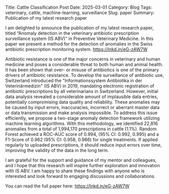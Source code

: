 Title: Cattle Classification Post Date: 2025-03-01 Category: Blog Tags: veterinary, cattle, machine-learning, surveillance Slug: paper Summary: Publication of my latest research paper

I am delighted to announce the publication of my latest research paper, titled “Anomaly detection in the veterinary antibiotic prescription surveillance system (IS ABV)” in Preventive Veterinary Medicine. In this paper we present a method for the detection of anomalies in the Swiss antibiotic prescription monitoring system. https://lnkd.in/eG-zAW7W

Antibiotic resistance is one of the major concerns in veterinary and human medicine and poses a considerable threat to both human and animal health. It has been shown that over- or misuse of antibiotics is one of the primary drivers of antibiotic resistance. To develop the surveillance of antibiotic use, Switzerland introduced the "Informationssystem Antibiotika in der Veterinärmedizin" (IS ABV) in 2019, mandating electronic registration of antibiotic prescriptions by all veterinarians in Switzerland. However, initial data analysis revealed a considerable amount of implausible data entries, potentially compromising data quality and reliability. These anomalies may be caused by input errors, inaccuracies, incorrect or aberrant master data or data transmission and make analysis impossible. To address this issue efficiently, we propose a two-stage anomaly detection framework utilizing machine learning algorithms. With this methodology, we identified 22,816 anomalies from a total of 1,994,170 prescriptions in cattle (1.1%). Random Forest achieved a ROC-AUC score of 0.994, (95% CI: 0.992, 0.995) and a F1-Score of 0.962 (95% CI: 0.958, 0.966) for single treatments. If applied regularly to uploaded prescriptions, it should reduce input errors over time, improving the validity of the data in the long term.

I am grateful for the support and guidance of my mentor and colleagues, and I hope that this research will inspire further exploration and innovation with IS ABV. I am happy to share these findings with anyone who is interested and look forward to engaging discussions and collaborations.

You can read the full paper here: https://lnkd.in/eG-zAW7W
